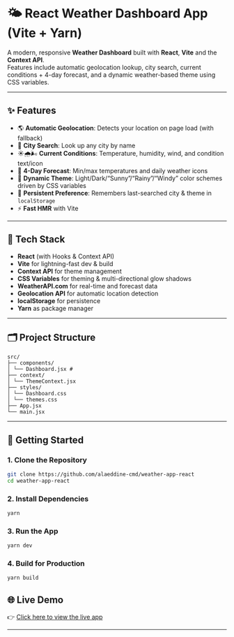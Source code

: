 # 🌤️ React Weather Dashboard App (Vite + Yarn)

A modern, responsive **Weather Dashboard** built with **React**, **Vite** and the **Context API**.  
Features include automatic geolocation lookup, city search, current conditions + 4-day forecast, and a dynamic weather-based theme using CSS variables.

---

## ✨ Features

- 🌎 **Automatic Geolocation**: Detects your location on page load (with fallback)  
- 🔎 **City Search**: Look up any city by name  
- ☀️🌧️🌬️ **Current Conditions**: Temperature, humidity, wind, and condition text/icon  
- 📅 **4-Day Forecast**: Min/max temperatures and daily weather icons  
- 🎨 **Dynamic Theme**: Light/Dark/“Sunny”/“Rainy”/“Windy” color schemes driven by CSS variables  
- 💾 **Persistent Preference**: Remembers last-searched city & theme in `localStorage`  
- ⚡️ **Fast HMR** with Vite  

---

## 🧰 Tech Stack

- **React** (with Hooks & Context API)  
- **Vite** for lightning-fast dev & build  
- **Context API** for theme management  
- **CSS Variables** for theming & multi-directional glow shadows  
- **WeatherAPI.com** for real-time and forecast data  
- **Geolocation API** for automatic location detection  
- **localStorage** for persistence  
- **Yarn** as package manager  

---

## 🗂️ Project Structure
```plaintext
src/
├── components/
│ └── Dashboard.jsx #
├── context/
│ └── ThemeContext.jsx
├── styles/
│ └── Dashboard.css
│ └── themes.css
├── App.jsx 
└── main.jsx
```
---

## 🚀 Getting Started

### 1. Clone the Repository

```bash
git clone https://github.com/alaeddine-cmd/weather-app-react
cd weather-app-react

```

### 2. Install Dependencies

```bash
yarn
```

### 3. Run the App

```bash
yarn dev
```

### 4. Build for Production

```bash
yarn build
```


## 🌐 Live Demo

👉 [Click here to view the live app](https://to-do-list-react-r9ga.onrender.com)

---
